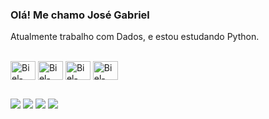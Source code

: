 ### Olá! Me chamo José Gabriel

 Atualmente trabalho com Dados, e estou estudando Python.

<div style="display: inline_block"><br>
   <img align="center" alt="Biel-Javascript" height="30" width="40" src="https://cdn.jsdelivr.net/gh/devicons/devicon@latest/icons/javascript/javascript-original.svg">
   <img align="center" alt="Biel-Typescript" height="30" width="40" src="https://cdn.jsdelivr.net/gh/devicons/devicon@latest/icons/typescript/typescript-original.svg">
   <img align="center" alt="Biel-Node" height="30" width="40" src="https://cdn.jsdelivr.net/gh/devicons/devicon@latest/icons/nodejs/nodejs-plain.svg">
   <img align="center" alt="Biel-React" height="30" width="40" src="https://cdn.jsdelivr.net/gh/devicons/devicon@latest/icons/react/react-original.svg">
</div>

  ##
 
<div> 
  <a href="https://www.instagram.com/__mendes5/" target="_blank"><img src="https://img.shields.io/badge/-Instagram-%23E4405F?style=for-the-badge&logo=instagram&logoColor=white" target="_blank"></a>
  <a href="https://discord.gg/uMA9yYHCVS" target="_blank"><img src="https://img.shields.io/badge/Discord-7289DA?style=for-the-badge&logo=discord&logoColor=white" target="_blank"></a> 
  <a href="mailto:bielmendes2208@gmail.com"><img src="https://img.shields.io/badge/-Gmail-%23333?style=for-the-badge&logo=gmail&logoColor=white" target="_blank"></a>
  <a href="https://www.linkedin.com/in/gabrielmendes2208/" target="_blank"><img src="https://img.shields.io/badge/-LinkedIn-%230077B5?style=for-the-badge&logo=linkedin&logoColor=white" target="_blank"></a> 
</div>
